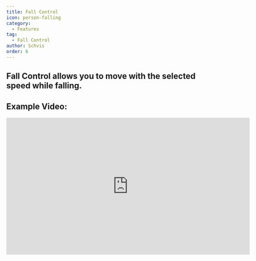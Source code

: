 ```yaml
---
title: Fall Control
icon: person-falling
category:
  - Features
tag:
  - Fall Control
author: Schvis
order: 6
---
```


## Fall Control allows you to move with the selected speed while falling.

## Example Video:

<iframe width="640" height="360" src="https://www.youtube.com/embed/BHiabtwSSNc?list=PL5eI1Tb64p56g27qfYk7VuFTz4FK6YrKa" title="Korepi - Fall Control" frameborder="0" allow="accelerometer; autoplay; clipboard-write; encrypted-media; gyroscope; picture-in-picture; web-share" allowfullscreen></iframe>
